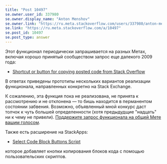 ```yaml
---
title: "Post 10497"
se.owner.user_id: 337980
se.owner.display_name: "Anton Menshov"
se.owner.link: "https://ru.meta.stackoverflow.com/users/337980/anton-menshov"
se.link: "https://ru.meta.stackoverflow.com/a/10497"
se.post_id: 10497
se.post_type: answer
---
```

<p>Этот функционал периодически запрашивается на разных Метах, включая хорошо принятый сообществом запрос еще далекого 2009 года:</p>

<ul>
<li><a href="https://meta.stackexchange.com/q/32625/383809">Shortcut or button for copying posted code from Stack Overflow</a></li>
</ul>

<p>В ответах приведены прототипы нескольких вариантов реализации функционала, направленных конкретно на Stack Exchange.</p>

<p>К сожалению, эта функция пока не реализована, не принята к рассмотрению и не отклонена — то бишь находится в перманентом состоянии забвения. Возможно, объявленный мной конкурс даст толчок к чуть большей определенности (хотя предыдудщие "надцать" ни к чему не привели). <a href="https://meta.stackexchange.com/q/32625/383809">Поддержите запрос функционала на общей Мете вашим голосом</a>.</p>

<p>Также есть расширение на StackApps:</p>

<ul>
<li><a href="https://stackapps.com/q/2553/61023">Select Code Block Buttons Script</a></li>
</ul>

<p>которое добавляет кнопки копирования блоков кода с помощью пользовательских скриптов.</p>
